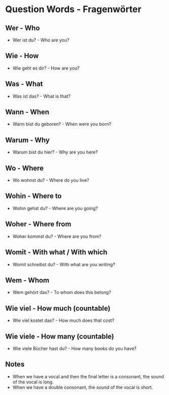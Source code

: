 # Question Words - Fragenwörter

## Wer - Who

- Wer ist du? - Who are you?

## Wie - How

- Wie geht es dir? - How are you?

## Was - What

- Was ist das? - What is that?

## Wann - When

- Wann bist du geboren? - When were you born?

## Warum - Why

- Warum bist du hier? - Why are you here?

## Wo - Where

- Wo wohnst du? - Where do you live?

## Wohin - Where to

- Wohin gehst du? - Where are you going?

## Woher - Where from

- Woher kommst du? - Where are you from?

## Womit - With what / With which

- Womit schreibst du? - With what are you writing?

## Wem - Whom

- Wem gehört das? - To whom does this belong?

## Wie viel - How much (countable)

- Wie viel kostet das? - How much does that cost?

## Wie viele - How many (countable)

- Wie viele Bücher hast du? - How many books do you have?

## Notes

- When we have a vocal and then the final letter is a consonant, the sound of the vocal is long.
- When we have a double consonant, the sound of the vocal is short.
